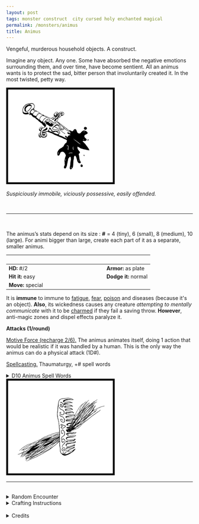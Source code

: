 ```yaml
---
layout: post
tags: monster construct  city cursed holy enchanted magical
permalink: /monsters/animus
title: Animus
---
```


Vengeful, murderous household objects. A construct.

Imagine any object. Any one. Some have absorbed the negative emotions surrounding them, and over time, have become sentient. All an animus wants is to protect the sad, bitter person that involuntarily created it. In the most twisted, petty way.

<img src="/images/Animus.png" alt="Animus"  height="250" style="border:5px solid black">

_Suspiciously immobile, viciously possessive, easily offended._

<br>

---

<br>

The animus’s stats depend on its size : **#** = 4 (tiny), 6 (small), 8 (medium), 10 (large). For animi bigger than large, create each part of it as a separate, smaller animus.

|  <span style="display: inline-block; width:250px"></span>  |  |
| -------- | --------|
| **HD:** #/2 | **Armor:** as plate  |
| **Hit it:** easy    | **Dodge it:** normal  |
| **Move:** special    |   | 

It is **immune** to immune to [fatigue](/2020/11/10/extra-rules/#conditions), [fear](/2020/11/10/extra-rules/#conditions), [poison](/2020/11/10/extra-rules/#conditions) and diseases (because it's an object). 
**Also**, its wickedness causes any creature *attempting to mentally communicate* with it to be [charmed](/2020/11/10/extra-rules/#conditions) if they fail a saving throw.
**However**, anti-magic zones and dispel effects paralyze it.

**Attacks (1/round)**

<ins>Motive Force (recharge 2/6).</ins> The animus animates itself, doing 1 action that would be realistic if it was handled by a human. This is the only way the animus can do a physical attack (1D#).

<ins>Spellcasting.</ins> Thaumaturgy, +# spell words
<details markdown="1">
<summary>D10 Animus Spell Words</summary>

The animus knows a certain amount of spell words which it can combine in pairs to create spells. You can add other words to match the nature of the object, like *fire* for an oven, *music* for a piano, or *blood* for a knife.

| ---------------- | ---------------- |
| 1. Animate  |  6. Wind  |
| 2. Dead  |  7. Fear  |
| 3. Object &nbsp; &nbsp; &nbsp; &nbsp; &nbsp; |  8. Insect  |
| 4. Control  |  9. Giant  |
| 5. Weather  |  10. Plague  |

</details>

<img src="/images/Animus2.png" alt="Animus"  height="250" style="border:5px solid black">
<br>

---

<br>

<details markdown="1">
<summary>Random Encounter</summary>

1. **Monster:** 1 animus & 1 commoner.
1. **Lair:** The house of a bitter person, half abandoned and isolated. <br>    &nbsp; OR <br>    **Omen:** “I sense a lot of hatred in this room”
1. **Spoor:** A recent victim, seemingly killed by an impossible accident.
1. **Tracks:** A bitter diary page hinting at a location.
1. **Trace:** Gossip about how everybody hates the person who lives/lived here.
1. **Trace:** The funeral of a recent victim.
</details>

<details markdown="1">
<summary>Crafting Instructions</summary>
Creating an Animus requires # Spell Dice and a deeply bitter person attached to the object you want to transform. Roll 1D6 to know the result. Add 1 to your roll for each extra Spell Die spent.

1. You trap your own soul in the object. Your dexterity becomes 0.
1. You kill the bitter person. It becomes a ghost.
1. You attract 1D6 shadows.
4-5.    The animus considers you a threat to the bitter person.
6+    The animus cannot attack you.
</details>

<br>

<details markdown="1">
<summary>Credits</summary>
I fucking love Ravenloft's [animators](http://adnd.geoshitties.installgentoo.com/mm/animatgr.html), just not their name. How fun is it to run a murder mystery where the weapon is the actual murderer. What is the motive? the negative emotions of a bitter person. It just runs itself. In extreme cases, a whole house and all its furniture can be made an animus, creating a quick, funhouse dungeon. — SaltyGoo
</details>



